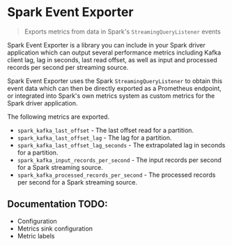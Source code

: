# Spark Event Exporter

> Exports metrics from data in Spark's `StreamingQueryListener` events 

Spark Event Exporter is a library you can include in your Spark driver application which can output several performance
metrics including Kafka client lag, lag in seconds, last read offset, as well as input and processed records per 
second per streaming source.

Spark Event Exporter uses the Spark `StreamingQueryListener` to obtain this event data which can then be directly
exported as a Prometheus endpoint, or integrated into Spark's own metrics system as custom metrics for the Spark
driver application.

The following metrics are exported.

* `spark_kafka_last_offset` - The last offset read for a partition.
* `spark_kafka_last_offset_lag` - The lag for a partition.
* `spark_kafka_last_offset_lag_seconds` - The extrapolated lag in seconds for a partition.
* `spark_kafka_input_records_per_second` - The input records per second for a Spark streaming source.
* `spark_kafka_processed_records_per_second` - The processed records per second for a Spark streaming source.

## Documentation TODO:

- Configuration
- Metrics sink configuration
- Metric labels